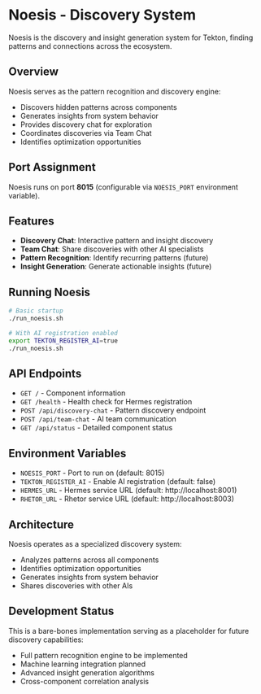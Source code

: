 # Noesis - Discovery System

Noesis is the discovery and insight generation system for Tekton, finding patterns and connections across the ecosystem.

## Overview

Noesis serves as the pattern recognition and discovery engine:
- Discovers hidden patterns across components
- Generates insights from system behavior
- Provides discovery chat for exploration
- Coordinates discoveries via Team Chat
- Identifies optimization opportunities

## Port Assignment

Noesis runs on port **8015** (configurable via `NOESIS_PORT` environment variable).

## Features

- **Discovery Chat**: Interactive pattern and insight discovery
- **Team Chat**: Share discoveries with other AI specialists
- **Pattern Recognition**: Identify recurring patterns (future)
- **Insight Generation**: Generate actionable insights (future)

## Running Noesis

```bash
# Basic startup
./run_noesis.sh

# With AI registration enabled
export TEKTON_REGISTER_AI=true
./run_noesis.sh
```

## API Endpoints

- `GET /` - Component information
- `GET /health` - Health check for Hermes registration
- `POST /api/discovery-chat` - Pattern discovery endpoint
- `POST /api/team-chat` - AI team communication
- `GET /api/status` - Detailed component status

## Environment Variables

- `NOESIS_PORT` - Port to run on (default: 8015)
- `TEKTON_REGISTER_AI` - Enable AI registration (default: false)
- `HERMES_URL` - Hermes service URL (default: http://localhost:8001)
- `RHETOR_URL` - Rhetor service URL (default: http://localhost:8003)

## Architecture

Noesis operates as a specialized discovery system:
- Analyzes patterns across all components
- Identifies optimization opportunities
- Generates insights from system behavior
- Shares discoveries with other AIs

## Development Status

This is a bare-bones implementation serving as a placeholder for future discovery capabilities:
- Full pattern recognition engine to be implemented
- Machine learning integration planned
- Advanced insight generation algorithms
- Cross-component correlation analysis